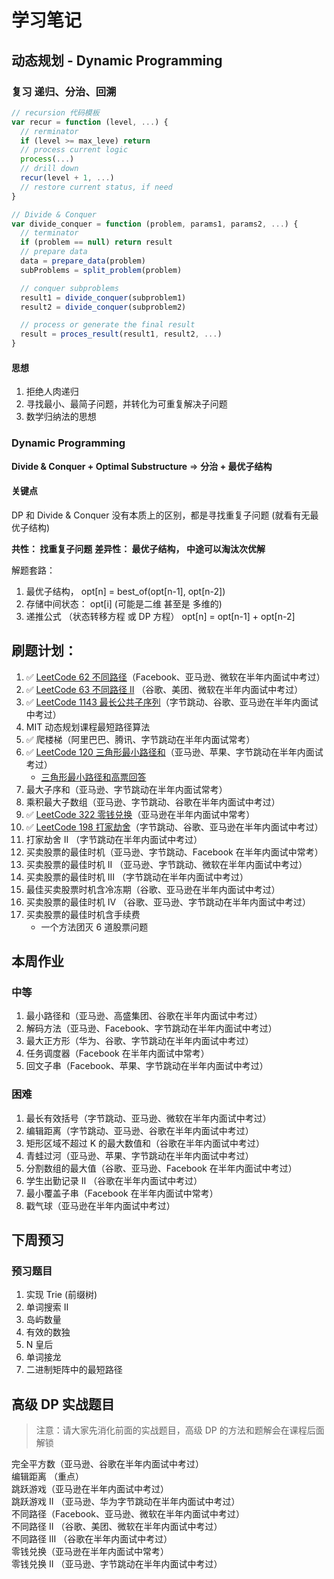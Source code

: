 # 学习笔记

## 动态规划 - Dynamic Programming
### 复习 递归、分治、回溯
```javascript
// recursion 代码模板
var recur = function (level, ...) {
  // rerminator
  if (level >= max_leve) return 
  // process current logic
  process(...)
  // drill down
  recur(level + 1, ...)
  // restore current status, if need
}
```

```javascript 
// Divide & Conquer
var divide_conquer = function (problem, params1, params2, ...) {
  // terminator
  if (problem == null) return result
  // prepare data
  data = prepare_data(problem)
  subProblems = split_problem(problem)

  // conquer subproblems
  result1 = divide_conquer(subproblem1)
  result2 = divide_conquer(subproblem2)

  // process or generate the final result
  result = proces_result(result1, result2, ...)
}
```

#### 思想
1. 拒绝人肉递归
2. 寻找最小、最简子问题，并转化为可重复解决子问题
3. 数学归纳法的思想

### Dynamic Programming
**Divide & Conquer + Optimal Substructure** => **分治 + 最优子结构**

#### 关键点
DP 和 Divide & Conquer 没有本质上的区别，都是寻找重复子问题 (就看有无最优子结构)

**共性： 找重复子问题**
**差异性： 最优子结构， 中途可以淘汰次优解** 

解题套路：
1. 最优子结构， opt[n] = best_of(opt[n-1], opt[n-2])
2. 存储中间状态： opt[i] (可能是二维 甚至是 多维的)
3. 递推公式 （状态转移方程 或 DP 方程）
    opt[n] = opt[n-1] + opt[n-2]




## 刷题计划：
1. ✅ [LeetCode 62 不同路径](./Day1/README.md#1)（Facebook、亚马逊、微软在半年内面试中考过）
2. ✅ [LeetCode 63 不同路径 II](./Day01/README.md#2) （谷歌、美团、微软在半年内面试中考过）
3. ✅ [LeetCode 1143 最长公共子序列](./Day1/README.md#3)（字节跳动、谷歌、亚马逊在半年内面试中考过）
4. MIT 动态规划课程最短路径算法
5. ✅ 爬楼梯（阿里巴巴、腾讯、字节跳动在半年内面试常考）
6. ✅ [LeetCode 120 三角形最小路径和](./Day2/README.md#1)（亚马逊、苹果、字节跳动在半年内面试考过）
    * [三角形最小路径和高票回答](https://leetcode.com/problems/triangle/discuss/38735/Python-easy-to-understand-solutions-(top-down-bottom-up))
7. 最大子序和（亚马逊、字节跳动在半年内面试常考）
8. 乘积最大子数组（亚马逊、字节跳动、谷歌在半年内面试中考过）
9. ✅ [LeetCode 322 零钱兑换](../questions/leetcode.322.md)（亚马逊在半年内面试中常考）
10. ✅ [LeetCode 198 打家劫舍](./Day2/README.md)（字节跳动、谷歌、亚马逊在半年内面试中考过）
11. 打家劫舍 II （字节跳动在半年内面试中考过）
12. 买卖股票的最佳时机（亚马逊、字节跳动、Facebook 在半年内面试中常考）
13. 买卖股票的最佳时机 II （亚马逊、字节跳动、微软在半年内面试中考过）
14. 买卖股票的最佳时机 III （字节跳动在半年内面试中考过）
15. 最佳买卖股票时机含冷冻期（谷歌、亚马逊在半年内面试中考过）
16. 买卖股票的最佳时机 IV （谷歌、亚马逊、字节跳动在半年内面试中考过）
17. 买卖股票的最佳时机含手续费
    * 一个方法团灭 6 道股票问题

## 本周作业
### 中等
1. 最小路径和（亚马逊、高盛集团、谷歌在半年内面试中考过）
2. 解码方法（亚马逊、Facebook、字节跳动在半年内面试中考过）
3. 最大正方形（华为、谷歌、字节跳动在半年内面试中考过）
4. 任务调度器（Facebook 在半年内面试中常考）
5. 回文子串（Facebook、苹果、字节跳动在半年内面试中考过）

### 困难
1. 最长有效括号（字节跳动、亚马逊、微软在半年内面试中考过）
2. 编辑距离（字节跳动、亚马逊、谷歌在半年内面试中考过）
3. 矩形区域不超过 K 的最大数值和（谷歌在半年内面试中考过）
4. 青蛙过河（亚马逊、苹果、字节跳动在半年内面试中考过）
5. 分割数组的最大值（谷歌、亚马逊、Facebook 在半年内面试中考过）
6. 学生出勤记录 II （谷歌在半年内面试中考过）
7. 最小覆盖子串（Facebook 在半年内面试中常考）
8. 戳气球（亚马逊在半年内面试中考过）

## 下周预习
### 预习题目
1. 实现 Trie (前缀树)
2. 单词搜索 II
3. 岛屿数量
4. 有效的数独
5. N 皇后
6. 单词接龙
7. 二进制矩阵中的最短路径



## 高级 DP 实战题目
> 注意：请大家先消化前面的实战题目，高级 DP 的方法和题解会在课程后面解锁

完全平方数（亚马逊、谷歌在半年内面试中考过）  
编辑距离 （重点）  
跳跃游戏（亚马逊在半年内面试中考过）  
跳跃游戏 II （亚马逊、华为字节跳动在半年内面试中考过）  
不同路径（Facebook、亚马逊、微软在半年内面试中考过）  
不同路径 II （谷歌、美团、微软在半年内面试中考过）  
不同路径 III （谷歌在半年内面试中考过）  
零钱兑换（亚马逊在半年内面试中常考）  
零钱兑换 II （亚马逊、字节跳动在半年内面试中考过）  
